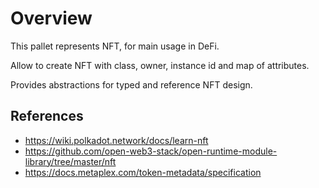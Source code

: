 # Overview

This pallet represents NFT, for main usage in DeFi.

Allow to create NFT with class, owner, instance id and map of attributes. 

Provides abstractions for typed and reference NFT design.

## References

- https://wiki.polkadot.network/docs/learn-nft
- https://github.com/open-web3-stack/open-runtime-module-library/tree/master/nft
- https://docs.metaplex.com/token-metadata/specification